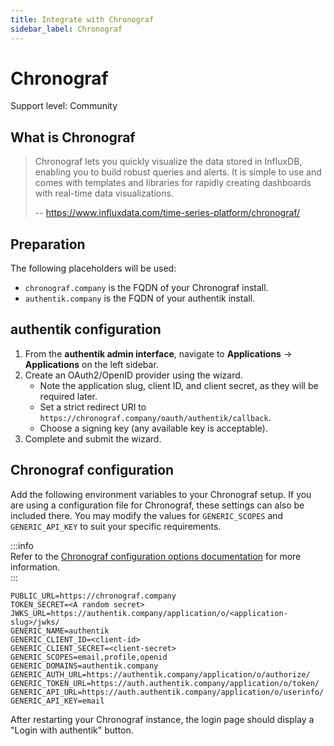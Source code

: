 ```yaml
---
title: Integrate with Chronograf
sidebar_label: Chronograf
---
```


# Chronograf

<span class="badge badge--secondary">Support level: Community</span>

## What is Chronograf

> Chronograf lets you quickly visualize the data stored in InfluxDB, enabling you to build robust queries and alerts. It is simple to use and comes with templates and libraries for rapidly creating dashboards with real-time data visualizations.
>
> -- https://www.influxdata.com/time-series-platform/chronograf/

## Preparation

The following placeholders will be used:

- `chronograf.company` is the FQDN of your Chronograf install.
- `authentik.company` is the FQDN of your authentik install.

## authentik configuration

1. From the **authentik admin interface**, navigate to **Applications** -> **Applications** on the left sidebar.
2. Create an OAuth2/OpenID provider using the wizard.
    - Note the application slug, client ID, and client secret, as they will be required later.
    - Set a strict redirect URI to `https://chronograf.company/oauth/authentik/callback`.
    - Choose a signing key (any available key is acceptable).
3. Complete and submit the wizard.

## Chronograf configuration

Add the following environment variables to your Chronograf setup. If you are using a configuration file for Chronograf, these settings can also be included there. You may modify the values for `GENERIC_SCOPES` and `GENERIC_API_KEY` to suit your specific requirements.

:::info  
Refer to the [Chronograf configuration options documentation](https://docs.influxdata.com/chronograf/v1/administration/config-options/) for more information.  
:::

```
PUBLIC_URL=https://chronograf.company
TOKEN_SECRET=<A random secret>
JWKS_URL=https://authentik.company/application/o/<application-slug>/jwks/
GENERIC_NAME=authentik
GENERIC_CLIENT_ID=<client-id>
GENERIC_CLIENT_SECRET=<client-secret>
GENERIC_SCOPES=email,profile,openid
GENERIC_DOMAINS=authentik.company
GENERIC_AUTH_URL=https://authentik.company/application/o/authorize/
GENERIC_TOKEN_URL=https://auth.authentik.company/application/o/token/
GENERIC_API_URL=https://auth.authentik.company/application/o/userinfo/
GENERIC_API_KEY=email
```

After restarting your Chronograf instance, the login page should display a "Login with authentik" button.
